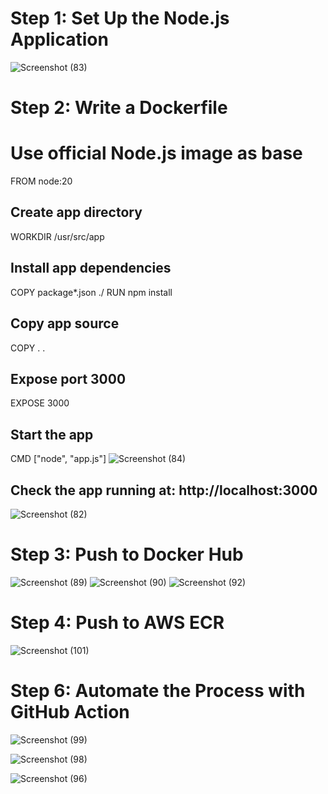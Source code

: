 # Step 1: Set Up the Node.js Application
![Screenshot (83)](https://github.com/user-attachments/assets/25e8b53b-3d8d-42f9-ab38-62edb13bbf62)

# Step 2: Write a Dockerfile
# Use official Node.js image as base
FROM node:20

## Create app directory
WORKDIR /usr/src/app

## Install app dependencies
COPY package*.json ./
RUN npm install

## Copy app source
COPY . .

## Expose port 3000
EXPOSE 3000

## Start the app
CMD ["node", "app.js"]
![Screenshot (84)](https://github.com/user-attachments/assets/eac73e42-e89c-4468-a917-f3be7e0f16a4)

## Check the app running at: http://localhost:3000
![Screenshot (82)](https://github.com/user-attachments/assets/83c1e9ba-4fa7-42ec-91ce-99666dfadd19)

# Step 3: Push to Docker Hub
![Screenshot (89)](https://github.com/user-attachments/assets/adc9e753-ca5b-4982-b481-8c228a3e6660)
![Screenshot (90)](https://github.com/user-attachments/assets/00cead9c-6716-4fb5-8385-58a73cf2b1af)
![Screenshot (92)](https://github.com/user-attachments/assets/f1586315-2ff3-4cc5-becf-f4b762a3bef6)


# Step 4: Push to AWS ECR
![Screenshot (101)](https://github.com/user-attachments/assets/d224da4d-0df1-497b-802e-b0ec1241229e)


# Step 6: Automate the Process with GitHub Action

![Screenshot (99)](https://github.com/user-attachments/assets/4b3bb323-fc69-4f1c-9ce1-c345753c4262)

![Screenshot (98)](https://github.com/user-attachments/assets/66d8aa2b-952f-4abd-9e75-8a73084be984)

![Screenshot (96)](https://github.com/user-attachments/assets/dc42a826-9229-46f5-a9ef-faacb5e2b93d)











